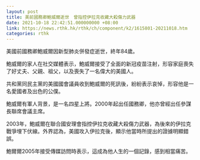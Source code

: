 ```yaml
---
layout: post
title: 美前國務卿鮑威爾逝世　曾指控伊拉克收藏大殺傷力武器
date: 2021-10-18 22:42:51.000000000 +08:00
link: https://news.rthk.hk/rthk/ch/component/k2/1615801-20211018.htm
categories: rthk
---
```


美國前國務卿鮑威爾因新型肺炎併發症逝世，終年84歲。

鮑威爾的家人在社交媒體表示，鮑威爾接受了全面的新冠疫苗注射，形容家庭喪失了好丈夫、父親、祖父，以及喪失了一名偉大的美國人。

共和黨同民主黨的美國國會議員收到鮑威爾的死訊後，紛紛表示哀悼，形容他是一名愛國者及出色的公僕。

鮑威爾有軍人背景，是一名四星上將。2000年起出任國務卿，他亦曾經出任參謀長聯席會議主席。

2003年，鮑威爾在聯合國安理會指控伊拉克收藏大殺傷力武器，為後來的伊拉克戰爭埋下伏線。外界認為，美國攻入伊拉克後，顯示他當時所提出的證據明顯錯誤。

鮑爾爾2005年接受傳媒訪問時表示，這成為他人生的一個記錄，感到相當痛苦。
